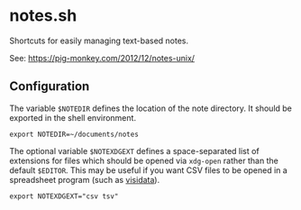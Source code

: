 # notes.sh

Shortcuts for easily managing text-based notes.

See: https://pig-monkey.com/2012/12/notes-unix/

## Configuration

The variable `$NOTEDIR` defines the location of the note directory. It should
be exported in the shell environment. 

    export NOTEDIR=~/documents/notes

The optional variable `$NOTEXDGEXT` defines a space-separated list of
extensions for files which should be opened via `xdg-open` rather than the
default `$EDITOR`. This may be useful if you want CSV files to be opened in a
spreadsheet program (such as [visidata](http://visidata.org/)).

    export NOTEXDGEXT="csv tsv"
